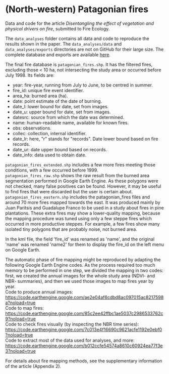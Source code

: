 # (North-western) Patagonian fires

Data and code for the article *Disentangling the effect of vegetation and physical drivers on fire*, submitted to Fire Ecology.

The ```data_analyses``` folder contains all data and code to reproduce the results shown in the paper. The ```data_analyses/data``` and ```data_analyses/exports``` directories are not on GitHub for their large size. The complete database and exports are available [here](https://drive.google.com/drive/folders/1gVgHvqdG3YycCIS7TsJO3QXEtvV6_m6c).  

The final fire database is ```patagonian_fires.shp```. It has the filtered fires, excluding those < 10 ha, not intersecting the study area or occurred before July 1998. Its fields are:  
- year: fire-year, running from July to June, to be centred in summer.  
- fire_id: unique fire event identifier.  
- area_ha: burned area (ha).  
- date: point estimate of the date of burning.  
- date_l: lower bound for date, set from images.  
- date_u: upper bound for date, set from images.  
- datesrc: source from which the date was determined.  
- name: human-readable name, available for known fires.  
- obs: observations.  
- collec: collection, internal identifier.  
- date_lr: here, "r" stands for "records". Date lower bound based on fire records.  
- date_ur: date upper bound based on records.
- date_info: data used to obtain date.  
  
```patagonian_fires_extended.shp``` includes a few more fires meeting those conditions, with a few occurred before 1999.  
```patagonian_fires_raw.shp``` shows the raw result from the burned area segmentation performed in Google Earth Engine. As these polygons were not checked, many false positives can be found. However, it may be useful to find fires that were discarded but the user is certain about.  
```patagonian_fires_eastern.shp``` includes the patagonian_fires files and around 70 more fires mapped towards the east. It was produced mainly by Juan Paritsis and Guadalupe Franco to be used in a study about fires in pine plantations. These extra fires may show a lower-quality mapping, because the mapping procedure was tuned using only a few steppe fires which occurred in more productive steppes. For example, a few fires show many isolated tiny polygons that are probably noise, not burned area.  

In the kml file, the field 'fire_id' was renamed as 'name', and the original 'name' was renamed 'name2' for them to display the fire_id on the left menu on Google Earth.
  
The automatic phase of fire mapping might be reproduced by adapting the following Google Earth Engine codes. As the process required too much memory to be performed in one step, we divided the mapping in two codes: first, we created the annual images for the whole study area (NDVI- and NBR- summaries), and then we used those images to map fires year by year.  
Code to produce annual images:  
https://code.earthengine.google.com/ae2e04af6cdbd8ac097015ac8217598a?noload=true  
Code to map fires:  
https://code.earthengine.google.com/85c2ee42ffbc1ae5037c2986533762c9?noload=true  
Code to check fires visually (by inspecting the NBR time series):  
https://code.earthengine.google.com/7c013e4f16690c9621acfe1192e0ebf0?noload=true  
Code to extract most of the data used for analyses, and more:  
https://code.earthengine.google.com/b012ccfe54574a8610c60924ea77f3e3?noload=true
  
For details about fire mapping methods, see the supplementary information of the article (Appendix 2).
